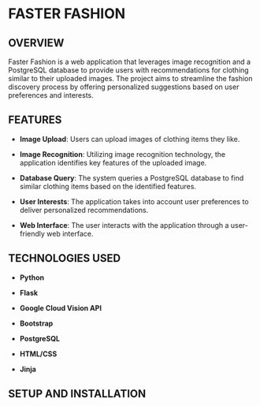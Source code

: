 # FASTER FASHION

## OVERVIEW

Faster Fashion is a web application that leverages image recognition and a PostgreSQL database to provide users with recommendations for clothing similar to their uploaded images. The project aims to streamline the fashion discovery process by offering personalized suggestions based on user preferences and interests.

## FEATURES

- **Image Upload**: Users can upload images of clothing items they like.
  
- **Image Recognition**: Utilizing image recognition technology, the application identifies key features of the uploaded image.

- **Database Query**: The system queries a PostgreSQL database to find similar clothing items based on the identified features.

- **User Interests**: The application takes into account user preferences to deliver personalized recommendations.

- **Web Interface**: The user interacts with the application through a user-friendly web interface.

## TECHNOLOGIES USED

- **Python**

- **Flask**
  
- **Google Cloud Vision API**

- **Bootstrap**

- **PostgreSQL**

- **HTML/CSS**
  
- **Jinja**

## SETUP AND INSTALLATION
